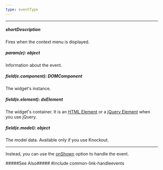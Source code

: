 ```yaml
---
type: eventType
---
```

---
##### shortDescription
Fires when the context menu is displayed.

##### param(e): object
Information about the event.

##### field(e.component): DOMComponent
The widget's instance.

##### field(e.element): dxElement
The widget's container. It is an [HTML Element](https://developer.mozilla.org/en-US/docs/Web/API/HTMLElement) or a [jQuery Element](https://api.jquery.com/Types/#jQuery) when you use jQuery.

##### field(e.model): object
The model data. Available only if you use Knockout.

---
Instead, you can use the [onShown](/api-reference/10%20UI%20Widgets/dxContextMenu/1%20Configuration/onShown.md '/Documentation/ApiReference/UI_Widgets/dxContextMenu/Configuration/#onShown') option to handle the event.

#####See Also#####
#include common-link-handleevents